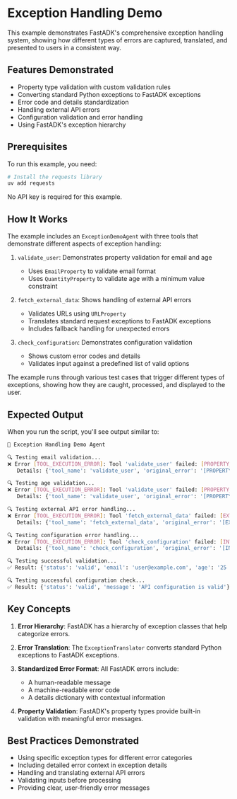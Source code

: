 # Exception Handling Demo

This example demonstrates FastADK's comprehensive exception handling system, showing how different types of errors are captured, translated, and presented to users in a consistent way.

## Features Demonstrated

- Property type validation with custom validation rules
- Converting standard Python exceptions to FastADK exceptions
- Error code and details standardization
- Handling external API errors
- Configuration validation and error handling
- Using FastADK's exception hierarchy

## Prerequisites

To run this example, you need:

```bash
# Install the requests library
uv add requests
```

No API key is required for this example.

## How It Works

The example includes an `ExceptionDemoAgent` with three tools that demonstrate different aspects of exception handling:

1. `validate_user`: Demonstrates property validation for email and age
   - Uses `EmailProperty` to validate email format
   - Uses `QuantityProperty` to validate age with a minimum value constraint

2. `fetch_external_data`: Shows handling of external API errors
   - Validates URLs using `URLProperty`
   - Translates standard request exceptions to FastADK exceptions
   - Includes fallback handling for unexpected errors

3. `check_configuration`: Demonstrates configuration validation
   - Shows custom error codes and details
   - Validates input against a predefined list of valid options

The example runs through various test cases that trigger different types of exceptions, showing how they are caught, processed, and displayed to the user.

## Expected Output

When you run the script, you'll see output similar to:

```bash
🚀 Exception Handling Demo Agent

🔍 Testing email validation...
❌ Error [TOOL_EXECUTION_ERROR]: Tool 'validate_user' failed: [PROPERTY_VALIDATION_FAILED] Invalid email format: invalid-email
   Details: {'tool_name': 'validate_user', 'original_error': '[PROPERTY_VALIDATION_FAILED] Invalid email format: invalid-email', 'error_type': 'ValidationError'}

🔍 Testing age validation...
❌ Error [TOOL_EXECUTION_ERROR]: Tool 'validate_user' failed: [PROPERTY_VALIDATION_FAILED] Value must be at least 18 years: 16
   Details: {'tool_name': 'validate_user', 'original_error': '[PROPERTY_VALIDATION_FAILED] Value must be at least 18 years: 16', 'error_type': 'ValidationError'}

🔍 Testing external API error handling...
❌ Error [TOOL_EXECUTION_ERROR]: Tool 'fetch_external_data' failed: [EXTERNAL_CONNECTIONERROR] External error: HTTPSConnectionPool(host='non-existent-url.example.com', port=443): Max retries exceeded
   Details: {'tool_name': 'fetch_external_data', 'original_error': '[EXTERNAL_CONNECTIONERROR] External error...', 'error_type': 'ServiceUnavailableError'}

🔍 Testing configuration error handling...
❌ Error [TOOL_EXECUTION_ERROR]: Tool 'check_configuration' failed: [INVALID_CONFIG_TYPE] Invalid configuration type: invalid
   Details: {'tool_name': 'check_configuration', 'original_error': '[INVALID_CONFIG_TYPE] Invalid configuration type: invalid', 'error_type': 'ConfigurationError'}

🔍 Testing successful validation...
✅ Result: {'status': 'valid', 'email': 'user@example.com', 'age': '25 years'}

🔍 Testing successful configuration check...
✅ Result: {'status': 'valid', 'message': 'API configuration is valid'}
```

## Key Concepts

1. **Error Hierarchy**: FastADK has a hierarchy of exception classes that help categorize errors.

2. **Error Translation**: The `ExceptionTranslator` converts standard Python exceptions to FastADK exceptions.

3. **Standardized Error Format**: All FastADK errors include:
   - A human-readable message
   - A machine-readable error code
   - A details dictionary with contextual information

4. **Property Validation**: FastADK's property types provide built-in validation with meaningful error messages.

## Best Practices Demonstrated

- Using specific exception types for different error categories
- Including detailed error context in exception details
- Handling and translating external API errors
- Validating inputs before processing
- Providing clear, user-friendly error messages

